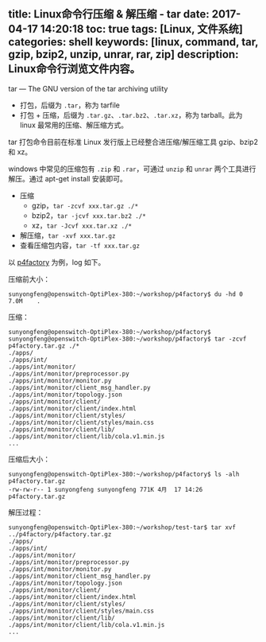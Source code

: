 title: Linux命令行压缩 & 解压缩 - tar
date: 2017-04-17 14:20:18
toc: true
tags: [Linux, 文件系统]
categories: shell
keywords: [linux, command, tar, gzip, bzip2, unzip, unrar, rar, zip]
description: Linux命令行浏览文件内容。
---

tar — The GNU version of the tar archiving utility

* 打包，后缀为 `.tar`，称为 tarfile
* 打包 + 压缩，后缀为 `.tar.gz`、`.tar.bz2`、`.tar.xz`，称为 tarball。此为 linux 最常用的压缩、解压缩方式。

tar 打包命令目前在标准 Linux 发行版上已经整合进压缩/解压缩工具 gzip、bzip2 和 xz。

windows 中常见的压缩包有 `.zip` 和 `.rar`，可通过 `unzip` 和 `unrar` 两个工具进行解压。通过 apt-get install 安装即可。

* 压缩
  + gzip，`tar -zcvf xxx.tar.gz ./*`
  + bzip2，`tar -jcvf xxx.tar.bz2 ./*`
  + xz，`tar -Jcvf xxx.tar.xz ./*`
* 解压缩，`tar -xvf xxx.tar.gz`
* 查看压缩包内容，`tar -tf xxx.tar.gz`

以 [p4factory](https://github.com/p4lang/p4factory) 为例，log 如下。

压缩前大小：

```
sunyongfeng@openswitch-OptiPlex-380:~/workshop/p4factory$ du -hd 0
7.0M    .
```

压缩：

```
sunyongfeng@openswitch-OptiPlex-380:~/workshop/p4factory$ 
sunyongfeng@openswitch-OptiPlex-380:~/workshop/p4factory$ tar -zcvf p4factory.tar.gz ./*
./apps/
./apps/int/
./apps/int/monitor/
./apps/int/monitor/preprocessor.py
./apps/int/monitor/monitor.py
./apps/int/monitor/client_msg_handler.py
./apps/int/monitor/topology.json
./apps/int/monitor/client/
./apps/int/monitor/client/index.html
./apps/int/monitor/client/styles/
./apps/int/monitor/client/styles/main.css
./apps/int/monitor/client/lib/
./apps/int/monitor/client/lib/cola.v1.min.js
...
```

压缩后大小：

```
sunyongfeng@openswitch-OptiPlex-380:~/workshop/p4factory$ ls -alh p4factory.tar.gz 
-rw-rw-r-- 1 sunyongfeng sunyongfeng 771K 4月  17 14:26 p4factory.tar.gz
```

解压过程：

```
sunyongfeng@openswitch-OptiPlex-380:~/workshop/test-tar$ tar xvf ../p4factory/p4factory.tar.gz 
./apps/
./apps/int/
./apps/int/monitor/
./apps/int/monitor/preprocessor.py
./apps/int/monitor/monitor.py
./apps/int/monitor/client_msg_handler.py
./apps/int/monitor/topology.json
./apps/int/monitor/client/
./apps/int/monitor/client/index.html
./apps/int/monitor/client/styles/
./apps/int/monitor/client/styles/main.css
./apps/int/monitor/client/lib/
./apps/int/monitor/client/lib/cola.v1.min.js
...
```
